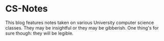 # CS-Notes
This blog features notes taken on various University computer science classes. They may be insightful or they may be gibberish. One thing's for sure though: they will be legible.
